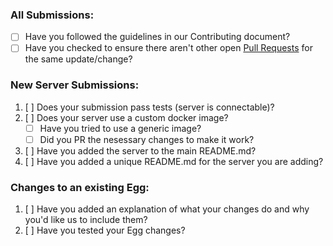 ### All Submissions:

* [ ] Have you followed the guidelines in our Contributing document?
* [ ] Have you checked to ensure there aren't other open [Pull Requests](../../pulls) for the same update/change?

<!-- You can erase any parts of this template not applicable to your Pull Request. -->

### New Server Submissions:

1. [ ] Does your submission pass tests (server is connectable)?
2. [ ] Does your server use a custom docker image?
    * [ ] Have you tried to use a generic image?
    * [ ] Did you PR the nesessary changes to make it work?
3. [ ] Have you added the server to the main README.md?
4. [ ] Have you added a unique README.md for the server you are adding?

### Changes to an existing Egg:

1. [ ] Have you added an explanation of what your changes do and why you'd like us to include them?
2. [ ] Have you tested your Egg changes?